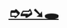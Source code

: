# <a href="https://admiring-pike-75c4b2.netlify.app/" target="_blank">➮➫➘🕳</a>
<!--
**PagoDingo/PagoDingo**
-->



